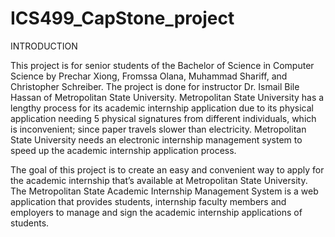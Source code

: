 # ICS499_CapStone_project
INTRODUCTION

This project is for senior students of the Bachelor of Science in Computer Science by Prechar Xiong, Fromssa Olana, Muhammad Shariff, and Christopher Schreiber. The project is done for instructor Dr. Ismail Bile Hassan of Metropolitan State University. Metropolitan State University has a lengthy process for its academic internship application due to its physical application needing 5 physical signatures from different individuals, which is inconvenient; since paper travels slower than electricity. Metropolitan State University needs an electronic internship management system to speed up the academic internship application process.

  The goal of this project is to create an easy and convenient way to apply for the academic internship that’s available at Metropolitan State University. The Metropolitan State Academic Internship Management System is a web application that provides students, internship faculty members and employers to manage and sign the academic internship applications of students. 
